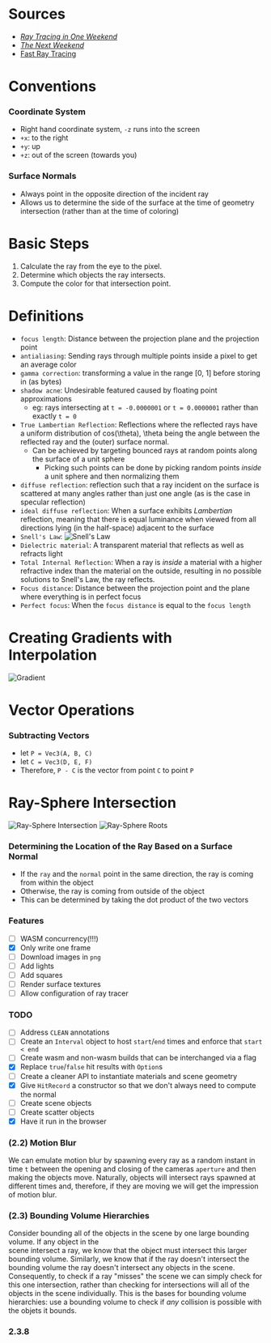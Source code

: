 # Sources
- [_Ray Tracing in One Weekend_](https://raytracing.github.io/books/RayTracingInOneWeekend.html)
- [_The Next Weekend_](https://raytracing.github.io/books/RayTracingTheNextWeek.html)
- [Fast Ray Tracing](https://uwspace.uwaterloo.ca/bitstream/handle/10012/3947/thesis.pdf)
# Conventions

### Coordinate System
- Right hand coordinate system, `-z` runs into the screen
- `+x`: to the right
- `+y`: up
- `+z`: out of the screen (towards you) 

### Surface Normals
- Always point in the opposite direction of the incident ray
- Allows us to determine the side of the surface at the time of geometry intersection (rather
  than at the time of coloring)

# Basic Steps
1. Calculate the ray from the eye to the pixel.
2. Determine which objects the ray intersects.
3. Compute the color for that intersection point.

# Definitions
- `focus length`: Distance between the projection plane and the projection point 
- `antialiasing`: Sending rays through multiple points inside a pixel to get an average color
- `gamma correction`: transforming a value in the range [0, 1] before storing in (as bytes)
- `shadow acne`: Undesirable featured caused by floating point approximations
  - eg: rays intersecting at `t = -0.0000001` or `t = 0.0000001` rather than exactly `t = 0` 
- `True Lambertian Reflection`: Reflections where the reflected rays have a uniform distribution of cos(\theta), \theta
  being the angle between the reflected ray and the (outer) surface normal. 
  - Can be achieved by targeting bounced rays at random points along the surface of a unit sphere
    - Picking such points can be done by picking random points _inside_ a unit sphere and then normalizing them
- `diffuse reflection`: reflection such that a ray incident on the surface is scattered at many angles rather than just
  one angle (as is the case in specular reflection)
- `ideal diffuse reflection`: When a surface exhibits *Lambertian* reflection, meaning that there is equal
  luminance when viewed from all directions lying (in the half-space) adjacent to the surface 
- `Snell's Law`: ![Snell's Law](images/snellslaw.png)
- `Dielectric material`: A transparent material that reflects as well as refracts light
- `Total Internal Reflection`: When a ray is _inside_ a material with a higher refractive index than the material on the outside, resulting in no possible solutions to Snell's Law, the ray reflects. 
- `Focus distance`: Distance between the projection point and the plane where everything is in perfect focus
- `Perfect focus`: When the `focus distance` is equal to the `focus length`



# Creating Gradients with Interpolation
![Gradient](images/gradient.png)

# Vector Operations

### Subtracting Vectors
- let `P = Vec3(A, B, C)`
- let `C = Vec3(D, E, F)`
- Therefore, `P - C` is the vector from point `C` to point `P`

# Ray-Sphere Intersection
![Ray-Sphere Intersection](images/ray-sphere%20intersection.png)
![Ray-Sphere Roots](images/ray-sphere%20roots.png)

### Determining the Location of the Ray Based on a Surface Normal
- If the `ray` and the `normal` point in the same direction, the ray
  is coming from within the object
- Otherwise, the ray is coming from outside of the object
- This can be determined by taking the dot product of the two vectors

### Features
- [ ] WASM concurrency(!!!) 
- [x] Only write one frame
- [ ] Download images in `png` 
- [ ] Add lights
- [ ] Add squares
- [ ] Render surface textures
- [ ] Allow configuration of ray tracer

### TODO
- [ ] Address `CLEAN` annotations
- [ ] Create an `Interval` object to host `start`/`end` times and enforce that `start < end`
- [ ] Create wasm and non-wasm builds that can be interchanged via a flag
- [x] Replace `true`/`false` hit results with `Option`s
- [ ] Create a cleaner API to instantiate materials and scene geometry
- [x] Give `HitRecord` a constructor so that we don't always need to compute the normal
- [ ] Create scene objects
- [ ] Create scatter objects
- [x] Have it run in the browser

### (2.2) Motion Blur

We can emulate motion blur by spawning every ray as a random instant in time `t` between the opening and closing 
of the cameras `aperture` and then making the objects move. Naturally, objects will intersect rays spawned at 
different times and, therefore, if they are moving we will get the impression of motion blur.

### (2.3) Bounding Volume Hierarchies

Consider bounding all of the objects in the scene by one large bounding volume. If any object in the  
scene intersect a ray, we know that the object must intersect this larger bounding volume. Similarly, we
know that if the ray doesn't intersect the bounding volume the ray doesn't intersect any objects in the scene.
Consequently, to check if a ray "misses" the scene we can simply check for this one intersection, rather than 
checking for intersections will all of the objects in the scene individually. This is the bases for bounding volume 
hierarchies: use a bounding volume to check if _any_ collision is possible with the objets it bounds.

### 2.3.8
